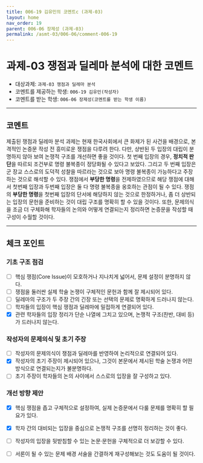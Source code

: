 ```yaml
---
title: 006-19 김유민의 코멘트c (과제-03) 
layout: home
nav_order: 19
parent: 006-06 장제성 (과제-03)
permalink: /asmt-03/006-06/comment-006-19
---
```


# 과제-03 쟁점과 딜레마 분석에 대한 코멘트

- 대상과제: `과제-03 쟁점과 딜레마 분석`
- 코멘트를 제공하는 학생: `006-19 김유민(작성자)` 
- 코멘트를 받는 학생: `006-06 장제성(코멘트를 받는 학생 이름)` 

---

## 코멘트

제출된 쟁점과 딜레마 분석 과제는 현재 한국사회에서 큰 화제가 된 사건을 배경으로, 본격적인 논증문 작성 전 흥미로운 쟁점을 다루려 한다. 다만, 상반된 두 입장의 대립이 분명하지 않아 보여 논쟁적 구조를 개선하면 좋을 것이다. 첫 번째 입장의 경우, **정치적 판단**을 따르되 조건부로 명령 불복종이 정당화될 수 있다고 보았다. 그리고 두 번째 입장은 군 장교 스스로의 도덕적 성찰을 따르라는 것으로 보아 명령 불복종이 가능하다고 주장하는 것으로 해석할 수 있다. 쟁점에서 **부당한 명령**을 전제하였으므로 해당 쟁점에 대해서 첫번째 입장과 두번째 입장은 둘 다 명령 불복종을 옹호하는 관점이 될 수 있다. 쟁점의 **부당한 명령**을 첫번째 입장의 단서에 해당하지 않는 것으로 한정하거나, 좀 더 상반되는 입장의 문헌을 준비하는 것이 대립 구조를 명확히 할 수 있을 것이다. 또한, 문제의식을 조금 더 구체화해 학자들의 논의와 어떻게 연결되는지 정리하면 논증문을 작성할 때 구성이 수월할 것이다.

---

## 체크 포인트

### **기초 구조 점검**
- [ ] 핵심 쟁점(Core Issue)이 모호하거나 지나치게 넓어서, 문제 설정이 분명하지 않다.
- [ ] 쟁점을 둘러싼 실제 학술 논쟁이 구체적인 문헌과 함께 잘 제시되어 있다.
- [ ] 딜레마의 구조가 두 주장 간의 긴장 또는 선택의 문제로 명확하게 드러나지 않는다.
- [ ] 학자들의 입장이 핵심 쟁점과 딜레마에 밀접하게 연결되어 있다.
- [x] 관련 학자들의 입장 정리가 단순 나열에 그치고 있으며, 논쟁적 구조(찬반, 대비 등)가 드러나지 않는다.

### **작성자의 문제의식 및 초기 주장**
- [ ] 작성자의 문제의식이 쟁점과 딜레마를 반영하여 논리적으로 연결되어 있다.
- [x] 작성자의 초기 주장이 제시되어 있으나, 그것이 본문에서 제시된 학술 논쟁과 어떤 방식으로 연결되는지가 불분명하다.
- [ ] 초기 주장이 학자들의 논의 사이에서 스스로의 입장을 잘 구성하고 있다.

### **개선 방향 제안**
- [x] 핵심 쟁점을 좁고 구체적으로 설정하여, 실제 논증문에서 다룰 문제를 명확히 할 필요가 있다.
- [x] 학자 간의 대비되는 입장을 중심으로 논쟁적 구조를 선명히 정리하는 것이 좋다.
- [ ] 작성자의 입장을 뒷받침할 수 있는 논문·문헌을 구체적으로 더 보강할 수 있다.
- [ ] 서론이 될 수 있는 문제 배경 서술을 간결하게 재구성해보는 것도 도움이 될 것이다.


